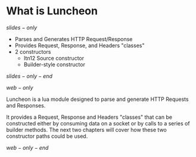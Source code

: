 # What is Luncheon

$slides-only$

- Parses and Generates HTTP Request/Response
- Provides Request, Response, and Headers "classes"
- 2 constructors
  - ltn12 Source constructor
  - Builder-style constructor

$slides-only-end$

$web-only$

Luncheon is a lua module designed to parse and generate HTTP Requests and Responses.

It provides a Request, Response and Headers "classes" that can be constructed either by consuming
data on a socket or by calls to a series of builder methods. The next two chapters will cover how
these two constructor paths could be used.

$web-only-end$
